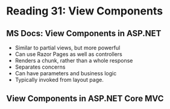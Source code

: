 # Reading 31: View Components
## MS Docs: View Components in ASP.NET
- Similar to partial views, but more powerful
- Can use Razor Pages as well as controllers
- Renders a chunk, rather than a whole response
- Separates concerns
- Can have parameters and business logic
- Typically invoked from layout page.

## View Components in ASP.NET Core MVC
